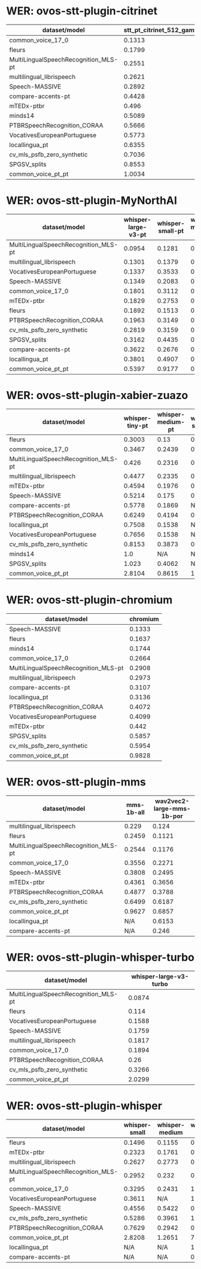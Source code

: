 
# WER: ovos-stt-plugin-citrinet
|dataset/model|stt_pt_citrinet_512_gamma_0_25|
|-|-|
| common_voice_17_0 | 0.1313 |
| fleurs | 0.1799 |
| MultiLingualSpeechRecognition_MLS-pt | 0.2551 |
| multilingual_librispeech | 0.2621 |
| Speech-MASSIVE | 0.2892 |
| compare-accents-pt | 0.4428 |
| mTEDx-ptbr | 0.496 |
| minds14 | 0.5089 |
| PTBRSpeechRecognition_CORAA | 0.5666 |
| VocativesEuropeanPortuguese | 0.5773 |
| locallingua_pt | 0.6355 |
| cv_mls_psfb_zero_synthetic | 0.7036 |
| SPGSV_splits | 0.8553 |
| common_voice_pt_pt | 1.0034 |


# WER: ovos-stt-plugin-MyNorthAI
|dataset/model|whisper-large-v3-pt|whisper-small-pt|whisper-medium-pt|
|-|-|-|-|
| MultiLingualSpeechRecognition_MLS-pt | 0.0954 | 0.1281 | 0.1031 |
| multilingual_librispeech | 0.1301 | 0.1379 | 0.1021 |
| VocativesEuropeanPortuguese | 0.1337 | 0.3533 | 0.3003 |
| Speech-MASSIVE | 0.1349 | 0.2083 | 0.1787 |
| common_voice_17_0 | 0.1801 | 0.3112 | 0.1871 |
| mTEDx-ptbr | 0.1829 | 0.2753 | 0.1971 |
| fleurs | 0.1892 | 0.1513 | 0.1978 |
| PTBRSpeechRecognition_CORAA | 0.1963 | 0.3149 | 0.2393 |
| cv_mls_psfb_zero_synthetic | 0.2819 | 0.3159 | 0.2888 |
| SPGSV_splits | 0.3162 | 0.4435 | 0.3848 |
| compare-accents-pt | 0.3622 | 0.2676 | 0.2694 |
| locallingua_pt | 0.3801 | 0.4907 | 0.4268 |
| common_voice_pt_pt | 0.5397 | 0.9177 | 0.6444 |


# WER: ovos-stt-plugin-xabier-zuazo
|dataset/model|whisper-tiny-pt|whisper-medium-pt|whisper-small-pt|whisper-base-pt|whisper-large-v3-pt|
|-|-|-|-|-|-|
| fleurs | 0.3003 | 0.13 | 0.1707 | 0.223 | N/A |
| common_voice_17_0 | 0.3467 | 0.2439 | 0.1821 | N/A | N/A |
| MultiLingualSpeechRecognition_MLS-pt | 0.426 | 0.2316 | 0.2674 | 0.4242 | N/A |
| multilingual_librispeech | 0.4477 | 0.2335 | 0.2685 | 0.3768 | 0.0761 |
| mTEDx-ptbr | 0.4594 | 0.1976 | 0.2503 | N/A | N/A |
| Speech-MASSIVE | 0.5214 | 0.175 | 0.2155 | N/A | 0.1038 |
| compare-accents-pt | 0.5778 | 0.1869 | N/A | N/A | N/A |
| PTBRSpeechRecognition_CORAA | 0.6249 | 0.4194 | 0.3223 | N/A | 0.0556 |
| locallingua_pt | 0.7508 | 0.1538 | N/A | N/A | N/A |
| VocativesEuropeanPortuguese | 0.7656 | 0.1538 | N/A | N/A | N/A |
| cv_mls_psfb_zero_synthetic | 0.8153 | 0.3873 | 0.4358 | N/A | 0.3785 |
| minds14 | 1.0 | N/A | N/A | N/A | N/A |
| SPGSV_splits | 1.023 | 0.4062 | N/A | N/A | N/A |
| common_voice_pt_pt | 2.8104 | 0.8615 | 1.2372 | N/A | 0.434 |


# WER: ovos-stt-plugin-chromium
|dataset/model|chromium|
|-|-|
| Speech-MASSIVE | 0.1333 |
| fleurs | 0.1637 |
| minds14 | 0.1744 |
| common_voice_17_0 | 0.2664 |
| MultiLingualSpeechRecognition_MLS-pt | 0.2908 |
| multilingual_librispeech | 0.2973 |
| compare-accents-pt | 0.3107 |
| locallingua_pt | 0.3136 |
| PTBRSpeechRecognition_CORAA | 0.4072 |
| VocativesEuropeanPortuguese | 0.4099 |
| mTEDx-ptbr | 0.442 |
| SPGSV_splits | 0.5857 |
| cv_mls_psfb_zero_synthetic | 0.5954 |
| common_voice_pt_pt | 0.9828 |


# WER: ovos-stt-plugin-mms
|dataset/model|mms-1b-all|wav2vec2-large-mms-1b-por|
|-|-|-|
| multilingual_librispeech | 0.229 | 0.124 |
| fleurs | 0.2459 | 0.1121 |
| MultiLingualSpeechRecognition_MLS-pt | 0.2544 | 0.1176 |
| common_voice_17_0 | 0.3556 | 0.2271 |
| Speech-MASSIVE | 0.3808 | 0.2495 |
| mTEDx-ptbr | 0.4361 | 0.3656 |
| PTBRSpeechRecognition_CORAA | 0.4877 | 0.3788 |
| cv_mls_psfb_zero_synthetic | 0.6499 | 0.6187 |
| common_voice_pt_pt | 0.9627 | 0.6857 |
| locallingua_pt | N/A | 0.6153 |
| compare-accents-pt | N/A | 0.246 |


# WER: ovos-stt-plugin-whisper-turbo
|dataset/model|whisper-large-v3-turbo|
|-|-|
| MultiLingualSpeechRecognition_MLS-pt | 0.0874 |
| fleurs | 0.114 |
| VocativesEuropeanPortuguese | 0.1588 |
| Speech-MASSIVE | 0.1759 |
| multilingual_librispeech | 0.1817 |
| common_voice_17_0 | 0.1894 |
| PTBRSpeechRecognition_CORAA | 0.26 |
| cv_mls_psfb_zero_synthetic | 0.3266 |
| common_voice_pt_pt | 2.0299 |


# WER: ovos-stt-plugin-whisper
|dataset/model|whisper-small|whisper-medium|whisper-tiny|
|-|-|-|-|
| fleurs | 0.1496 | 0.1155 | 0.3051 |
| mTEDx-ptbr | 0.2323 | 0.1761 | 0.379 |
| multilingual_librispeech | 0.2627 | 0.2773 | 0.4931 |
| MultiLingualSpeechRecognition_MLS-pt | 0.2952 | 0.232 | 0.4375 |
| common_voice_17_0 | 0.3295 | 0.2431 | 1.0703 |
| VocativesEuropeanPortuguese | 0.3611 | N/A | 1.1742 |
| Speech-MASSIVE | 0.4556 | 0.5422 | 0.5777 |
| cv_mls_psfb_zero_synthetic | 0.5286 | 0.3961 | 1.427 |
| PTBRSpeechRecognition_CORAA | 0.7629 | 0.2942 | 0.6273 |
| common_voice_pt_pt | 2.8208 | 1.2651 | 7.0205 |
| locallingua_pt | N/A | N/A | 1.2122 |
| compare-accents-pt | N/A | N/A | 0.4944 |